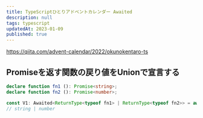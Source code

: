 ```yaml
---
title: TypeScriptひとりアドベントカレンダー Awaited
description: null
tags: typescript
updatedAt: 2023-01-09
published: true
---
```


https://qiita.com/advent-calendar/2022/okunokentaro-ts

## Promiseを返す関数の戻り値をUnionで宣言する

```ts
declare function fn1 (): Promise<string>;
declare function fn2 (): Promise<number>;

const V1: Awaited<ReturnType<typeof fn1> | ReturnType<typeof fn2>> = await fn1();
// string | number
```
